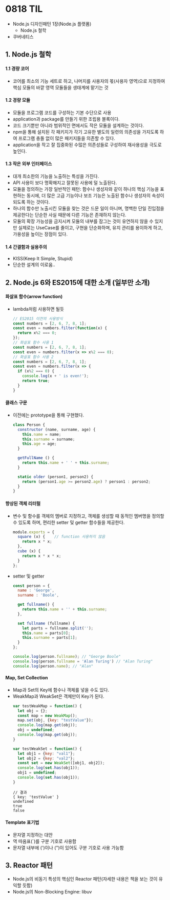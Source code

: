 # 0818 TIL

- Node.js 디자인패턴 1장(Node.js 플랫폼)
  - Node.js 철학
- 쿠버네티스

## 1. Node.js 철학

#### 1.1 경량 코어
- 코어를 최소의 기능 세트로 하고, 나머지를 사용자의 몫(사용자 영역)으로 지정하여 핵심 모듈의 바깥 영역 모듈들을 생태계에 맡기는 것

#### 1.2 경량 모듈
- 모듈을 프로그램 코드를 구성하는 기본 수단으로 사용
- application과 package를 만들기 위한 조립용 블록이다.
- 코드 크기뿐만 아니라 범위적인 면에서도 작은 모듈을 설계하는 것이다.
- npm을 통해 설치된 각 패키지가 각기 고유한 별도의 일련의 의존성을 가지도록 하여 프로그램 충돌 없이 많은 패키지들을 의존할 수 있다.
- application을 작고 잘 집중화된 수많은 의존성들로 구성하여 재사용성을 극도로 높인다.

#### 1.3 작은 외부 인터페이스
- 대개 최소한의 기능을 노출하는 특성을 가진다.
- API 사용이 보다 명확해지고 잘못된 사용에 덜 노출된다.
- 모듈을 정의하는 가장 일반적인 패턴: 함수나 생성자와 같이 하나의 핵심 기능을 표현하는 동시에, 더 많은 고급 기능이나 보조 기능은 노출된 함수나 생성자의 속성이 되도록 하는 것이다.
- 하나의 함수만 노출시킨 모듈을 찾는 것은 드문 일이 아니며, 명백한 단일 진입점을 제공한다는 단순한 사실 때문에 다른 기능은 존재하지 않는다.
- 모듈의 확장 가능성을 금지시켜 모듈의 내부를 잠그는 것이 유연하지 않을 수 있지만 실제로는 UseCase를 줄이고, 구현을 단순화하며, 유지 관리를 용이하게 하고, 가용성을 높이는 장점이 있다.

#### 1.4 간결함과 실용주의
- KISS(Keep It Simple, Stupid)
- 단순한 설계의 이로움..

## 2. Node.js 6와 ES2015에 대한 소개 (일부만 소개)

#### 화살표 함수(arrow function)
- lambda처럼 사용하면 될듯

  ```javascript
  // ES2015 이전의 사용방식
  const numbers = [2, 6, 7, 8, 1];
  const even = numbers.filter(function(x) {
    return x%2 === 0;
  });
  // 화살표 함수 사용 1
  const numbers = [2, 6, 7, 8, 1];
  const even = numbers.filter(x => x%2 === 0);
  // 화살표 함수 사용 2
  const numbers = [2, 6, 7, 8, 1];
  const even = numbers.filter(x => {
    if (x%2 === 0) {
      console.log(x + ' is even!');
      return true;
    }
  }
  ```

#### 클래스 구문
- 이전에는 prototype을 통해 구현했다.
  ```javascript
  class Person {
    constructor (name, surname, age) {
      this.name = name;
      this.surname = surname;
      this.age = age;
    }

    getFullName () {
      return this.name + ' ' + this.surname;
    }

    static older (person1, person2) {
      return (person1.age >= person2.age) ? person1 : person2;
    }
  }
  ```

#### 향상된 객체 리터럴
- 변수 및 함수를 객체의 멤버로 지정하고, 객체를 생성할 때 동적인 멤버명을 정의할 수 있도록 하며, 편리한 setter 및 getter 함수들을 제공한다.
  ```javascript
  module.exports = {
    square (x) {    // function 사용하지 않음
      return x * x;
    },
    cube (x) {
      return x * x * x;
    }
  };
  ```
- setter 및 getter
  ```javascript
  const person = {
    name : 'George',
    surname : 'Boole',

    get fullname() {
      return this.name + '' + this.surname;
    },

    set fullname (fullname) {
      let parts = fullname.split('');
      this.name = parts[0];
      this.surname = parts[1];
    }
  };
  
  console.log(person.fullname); // "George Boole"
  console.log(person.fullname = 'Alan Turing') // "Alan Turing"
  console.log(person.name); // "Alan"
  
  ```

#### Map, Set Collection
- Map과 Set의 Key에 함수나 객체를 넣을 수도 있다.
- WeakMap과 WeakSet은 객체만이 Key가 된다.
  ```javascript
  var testWeakMap = function() {
    let obj = {};
    const map = new WeakMap();
    map.set(obj, {key: "testValue"});
    console.log(map.get(obj));
    obj = undefined;
    console.log(map.get(obj));
  }

  var testWeakSet = function() {
    let obj1 = {key: "val1"};
    let obj2 = {key: "val2"};
    const set = new WeakSet([obj1, obj2]);
    console.log(set.has(obj1));
    obj1 = undefined;
    console.log(set.has(obj1));
  }
  ```
  ```result
  // 결과
  { key: 'testValue' }
  undefined
  true
  false
  ```

#### Template 표기법
- 문자열 지정하는 대안
- 역 따옴표(`)를 구분 기호로 사용함
- 문자열 내부에 (')이나 (")이 있어도 구분 기호로 사용 가능함

## 3. Reactor 패턴
- Node.js의 비동기 특성의 핵심인 Reactor 패턴(자세한 내용은 책을 보는 것이 유익할 듯함)
- Node.js의 Non-Blocking Engine: libuv
